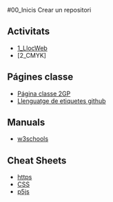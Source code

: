#00_Inicis
Crear un repositori

## Activitats
* [1_LlocWeb](https://marina-uribe.github.io/1llocweb/)
* [2_CMYK]

##  Págines classe
* [Página classe 2GP](https://arquesm.github.io/2GP/)
* [Llenguatge de etiquetes github](https://github.com/adam-p/markdown-here)

## Manuals
* [w3schools](https://www.w3schools.com/)

## Cheat Sheets
* [https](https://websitesetup.org/html5-cheat-sheet/)
* [CSS](https://websitesetup.org/css3-cheat-sheet/)
* [p5js](https://github.com/bmoren/p5js-cheat-sheet)
